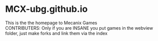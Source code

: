 # MCX-ubg.github.io
This is the the homepage to Mecanix Games  
CONTRIBUTERS: Only if you are INSANE you put games in the webview folder, just make forks and link them via the index
